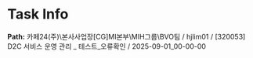 # Task Info

**Path:** 카페24(주)\본사사업장\[CG]MI본부\MIH그룹\BVO팀 / hjlim01 / [320053] D2C 서비스 운영 관리 _ 테스트_오류확인 / 2025-09-01_00-00-00

